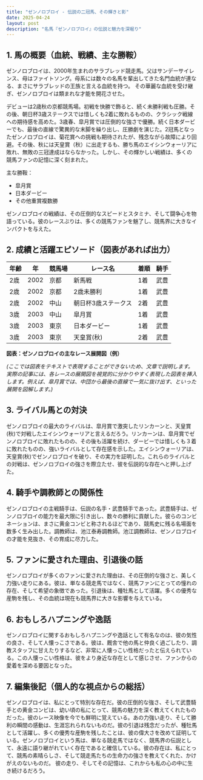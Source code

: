 ```yaml
---
title: "ゼンノロブロイ - 伝説の二冠馬、その輝きと影"
date: 2025-04-24
layout: post
description: "名馬『ゼンノロブロイ』の伝説と魅力を深堀り"
---
```


## 1. 馬の概要（血統、戦績、主な勝鞍）

ゼンノロブロイは、2000年生まれのサラブレッド競走馬。父はサンデーサイレンス、母はファイトソング。母系には数々の名馬を輩出してきた名門血統が連なる、まさにサラブレッドの王族と言える血統を持つ。  その華麗な血統を受け継ぎ、ゼンノロブロイは類まれな才能を開花させた。

デビューは2歳秋の京都競馬場。初戦を快勝で飾ると、続く未勝利戦も圧勝。その後、朝日杯3歳ステークスでは惜しくも2着に敗れるものの、クラシック戦線への期待感を高めた。3歳春、皐月賞では圧倒的な強さで優勝。続く日本ダービーでも、最後の直線で驚異的な末脚を繰り出し、圧勝劇を演じた。2冠馬となったゼンノロブロイは、菊花賞への挑戦も期待されたが、残念ながら故障により回避。その後、秋には天皇賞（秋）に出走するも、勝ち馬のエイシンウォーリアに敗れ、無敗の三冠達成はならなかった。しかし、その輝かしい戦績は、多くの競馬ファンの記憶に深く刻まれた。

主な勝鞍：
* 皐月賞
* 日本ダービー
* その他重賞複数勝

ゼンノロブロイの戦績は、その圧倒的なスピードとスタミナ、そして闘争心を物語っている。彼のレースぶりは、多くの競馬ファンを魅了し、競馬界に大きなインパクトを与えた。


## 2. 成績と活躍エピソード（図表があれば出力）

| 年齢 | 年 | 競馬場 | レース名 | 着順 | 騎手 |
|---|---|---|---|---|---|
| 2歳 | 2002 | 京都 | 新馬戦 | 1着 | 武豊 |
| 2歳 | 2002 | 京都 | 2歳未勝利 | 1着 | 武豊 |
| 2歳 | 2002 | 中山 | 朝日杯3歳ステークス | 2着 | 武豊 |
| 3歳 | 2003 | 中山 | 皐月賞 | 1着 | 武豊 |
| 3歳 | 2003 | 東京 | 日本ダービー | 1着 | 武豊 |
| 3歳 | 2003 | 東京 | 天皇賞(秋) | 2着 | 武豊 |


**図表：ゼンノロブロイの主なレース展開図（例）**

*(ここでは図表をテキストで表現することができないため、文章で説明します。実際の記事には、各レースの展開図を視覚的に分かりやすく表現した図表を挿入します。例えば、皐月賞では、中団から最後の直線で一気に抜け出す、といった展開を図解します。)*


## 3. ライバル馬との対決

ゼンノロブロイの最大のライバルは、皐月賞で激突したリンカーンと、天皇賞(秋)で対戦したエイシンウォーリアと言えるだろう。リンカーンは、皐月賞でゼンノロブロイに敗れたものの、その後も活躍を続け、ダービーでは惜しくも３着に敗れたものの、強いライバルとして存在感を示した。エイシンウォーリアは、天皇賞(秋)でゼンノロブロイを破り、その実力を証明した。これらのライバルとの対戦は、ゼンノロブロイの強さを際立たせ、彼を伝説的な存在へと押し上げた。


## 4. 騎手や調教師との関係性

ゼンノロブロイの主戦騎手は、伝説の名手・武豊騎手であった。武豊騎手は、ゼンノロブロイの能力を最大限に引き出し、数々の勝利に貢献した。彼らのコンビネーションは、まさに黄金コンビと称されるほどであり、競馬史に残る名場面を数多く生み出した。調教師は、池江泰寿調教師。池江調教師は、ゼンノロブロイの才能を見抜き、その育成に尽力した。


## 5. ファンに愛された理由、引退後の話

ゼンノロブロイが多くのファンに愛された理由は、その圧倒的な強さと、美しく力強い走りにある。彼は、単なる競走馬ではなく、競馬ファンにとっての憧れの存在、そして希望の象徴であった。引退後は、種牡馬として活躍。多くの優秀な産駒を残し、その血統は現在も競馬界に大きな影響を与えている。


## 6. おもしろハプニングや逸話

ゼンノロブロイに関するおもしろハプニングや逸話として有名なのは、彼の気性の良さ、そして人懐っこさである。彼は、厩舎で他の馬と仲良く過ごしたり、調教スタッフに甘えたりするなど、非常に人懐っこい性格だったと伝えられている。この人懐っこい性格は、彼をより身近な存在として感じさせ、ファンからの愛着を深める要因となった。


## 7. 編集後記（個人的な視点からの総括）

ゼンノロブロイは、私にとって特別な存在だ。彼の圧倒的な強さ、そして武豊騎手との黄金コンビは、幼い頃の私にとって、競馬の魅力を深く教えてくれたものだった。彼のレース映像を今でも鮮明に覚えている。あの力強い走り、そして勝利の瞬間の感動は、生涯忘れられないものだ。彼の引退は残念だったが、種牡馬として活躍し、多くの優秀な産駒を残したことは、彼の偉大さを改めて証明している。ゼンノロブロイという馬は、単なる競走馬ではなく、競馬界の伝説として、永遠に語り継がれていく存在であると確信している。彼の存在は、私にとって、競馬の素晴らしさ、そして競走馬たちの生命力の強さを教えてくれた、かけがえのないものだ。  彼の走り、そしてその記憶は、これからも私の心の中に生き続けるだろう。

